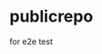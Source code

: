 # publicrepo
for e2e test

































































































































































































































































































































































































































































































































































































































































































































































































































































































































































































































































































































































































































































































































































































































































































































































































































































































































































































































































































































































































































































































































































































































































































































































